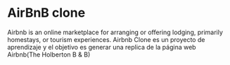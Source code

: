 # AirBnB clone
Airbnb is an online marketplace for arranging or offering lodging,
primarily homestays, or tourism experiences.
Airbnb Clone es un proyecto de aprendizaje y
el objetivo es generar una replica de la página web Airbnb(The Holberton B & B)
